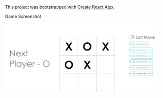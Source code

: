 This project was bootstrapped with [Create React App](https://github.com/facebook/create-react-app).

Game Screenshot

![tictactoe](https://github.com/rborole06/react-tic-tac-toe-game/blob/master/public/assets/images/tictactoe.png)
